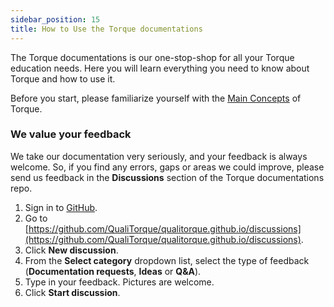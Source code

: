 ```yaml
---
sidebar_position: 15
title: How to Use the Torque documentations
---
```


The Torque documentations is our one-stop-shop for all your Torque education needs. Here you will learn everything you need to know about Torque and how to use it.

Before you start, please familiarize yourself with the [Main Concepts](/overview/The%20Torque%20Terminology) of Torque.

### We value your feedback
We take our documentation very seriously, and your feedback is always welcome. So, if you find any errors, gaps or areas we could improve, please send us feedback in the __Discussions__ section of the Torque documentations repo.

1. Sign in to [GitHub](https://github.com/).
2. Go to [https://github.com/QualiTorque/qualitorque.github.io/discussions](https://github.com/QualiTorque/qualitorque.github.io/discussions).
3. Click __New discussion__.
4. From the __Select category__ dropdown list, select the type of feedback (__Documentation requests__, __Ideas__ or __Q&A__).
5. Type in your feedback. Pictures are welcome.
8. Click __Start discussion__.